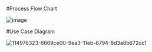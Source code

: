 
#Process Flow Chart

![image](https://user-images.githubusercontent.com/89767101/132359929-5b906076-e46b-4c60-b993-617ea9bbd7c8.png)




#Use Case Diagram

![114976323-6669ce00-9ea3-11eb-8794-8d3a8b672cc1](https://user-images.githubusercontent.com/89767101/132360637-a1e04788-975a-47ea-8ace-793fba14dcf0.jpg)

